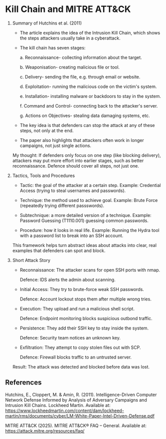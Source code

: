 # Kill Chain and MITRE ATT&CK 

1. Summary of Hutchins et al. (2011)
   - The article explains the idea of the Intrusion Kill Chain, which shows the steps attackers usually take in a cyberattack.
   - The kill chain has seven stages:
     
     a. Reconnaissance- collecting information about the target.
     
     b. Weaponisation- creating malicious file or tool.
     
     c. Delivery- sending the file, e.g. through email or website.
     
     d. Exploitation- running the malicious code on the victim's system.

     e. Installation- installing malware or backdoors to stay in the system.

     f. Command and Control- connecting back to the attacker's server.

     g. Actions on Objectives- stealing data damaging systems, etc.
     
   - The key idea is that defenders can stop the attack at any of these steps, not only at the end.
 
   - The paper also highlights that attackers often work in longer campaigns, not just single actions.

   My thought: If defenders only focus on one step (like blocking delivery), attackers may put more effort into earlier stages, such as better reconnaissance. Defence should cover all steps, not just one.

2. Tactics, Tools and Procedures
     - Tactic: the goal of the attacker at a certain step. Example: Credential Access (trying to steal usernames and passwords).
       
     - Technique: the method used to achieve goal. Example: Brute Force (repeatedly trying different passswords).
    
     - Subtechnique: a more detailed version of a technique. Example: Password Guessing (T1110.001) guessing common passwords.
    
     - Procedure: how it looks in real life. Example: Running the Hydra tool with a password list to break into an SSH account.

   This framework helps turn abstract ideas about attacks into clear, real examples that defenders can spot and block.

3. Short Attack Story
   - Reconnaissance: The attacker scans for open SSH ports with nmap.

     Defence: IDS alerts the admin about scanning.
     
   - Initial Access: They try to brute-force weak SSH passwords.

     Defence: Account lockout stops them after multiple wrong tries.

   - Execution: They upload and run a malicious shell script.

     Defence: Endpoint monitoring blocks suspicious outbond traffic.

   - Persistence: They add their SSH key to stay inside the system.

     Defence: Security team notices an unknown key.

   - Exfiltration: They attempt to copy stolen files out with SCP.
  
     Defence: Firewall blocks traffic to an untrusted server.

   Result: The attack was detected and blocked before data was lost.

## References

Hutchins, E., Cloppert, M. & Amin, R. (2011). Intelligence-Driven Computer Network Defense Informed by Analysis of Adversary Campaigns and Intrusion Kill Chains. Lockheed Martin. Available at: https://www.lockheedmartin.com/content/dam/lockheed-martin/rms/documents/cyber/LM-White-Paper-Intel-Driven-Defense.pdf

MITRE ATT&CK (2025). MITRE ATT&CK® FAQ – General. Available at: https://attack.mitre.org/resources/faq/

   
   

